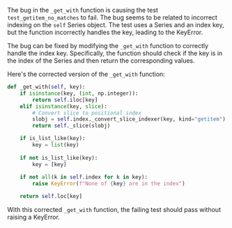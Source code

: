 The bug in the `_get_with` function is causing the test `test_getitem_no_matches` to fail. The bug seems to be related to incorrect indexing on the `self` Series object. The test uses a Series and an index key, but the function incorrectly handles the key, leading to the KeyError.

The bug can be fixed by modifying the `_get_with` function to correctly handle the index key. Specifically, the function should check if the key is in the index of the Series and then return the corresponding values.

Here's the corrected version of the `_get_with` function:

```python
def _get_with(self, key):
    if isinstance(key, (int, np.integer)):
        return self.iloc[key]
    elif isinstance(key, slice):
        # Convert slice to positional index
        slobj = self.index._convert_slice_indexer(key, kind="getitem")
        return self._slice(slobj)

    if is_list_like(key):
        key = list(key)
        
    if not is_list_like(key):
        key = [key]
        
    if not all(k in self.index for k in key):
        raise KeyError(f"None of {key} are in the index")

    return self.loc[key]
```

With this corrected `_get_with` function, the failing test should pass without raising a KeyError.